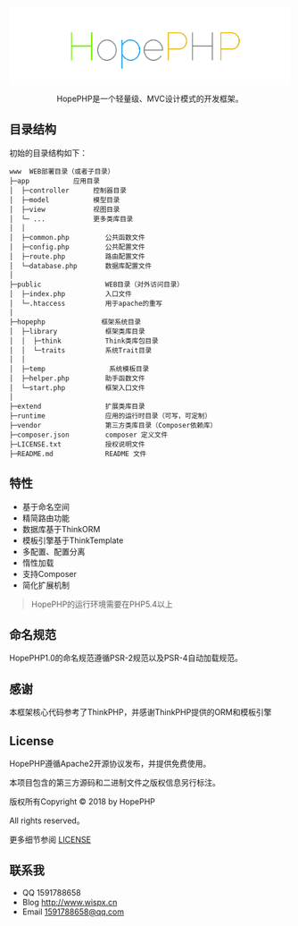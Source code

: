 <p align="center">
    <img src="hopephp/logo.png" alt="HopePHP" align="center" />
</p>
<p align="center">HopePHP是一个轻量级、MVC设计模式的开发框架。</p>

## 目录结构
初始的目录结构如下：

~~~
www  WEB部署目录（或者子目录）
├─app           应用目录
│  ├─controller      控制器目录
│  ├─model           模型目录
│  ├─view            视图目录
│  └─ ...            更多类库目录
│  │
│  ├─common.php         公共函数文件
│  ├─config.php         公共配置文件
│  ├─route.php          路由配置文件
│  └─database.php       数据库配置文件
│
├─public                WEB目录（对外访问目录）
│  ├─index.php          入口文件
│  └─.htaccess          用于apache的重写
│
├─hopephp              框架系统目录
│  ├─library            框架类库目录
│  │  ├─think           Think类库包目录
│  │  └─traits          系统Trait目录
│  │
│  ├─temp                系统模板目录
│  ├─helper.php         助手函数文件
│  └─start.php          框架入口文件
│
├─extend                扩展类库目录
├─runtime               应用的运行时目录（可写，可定制）
├─vendor                第三方类库目录（Composer依赖库）
├─composer.json         composer 定义文件
├─LICENSE.txt           授权说明文件
├─README.md             README 文件
~~~

## 特性
- 基于命名空间
- 精简路由功能
- 数据库基于ThinkORM
- 模板引擎基于ThinkTemplate
- 多配置、配置分离
- 惰性加载
- 支持Composer
- 简化扩展机制

> HopePHP的运行环境需要在PHP5.4以上

## 命名规范

HopePHP1.0的命名规范遵循PSR-2规范以及PSR-4自动加载规范。

## 感谢
本框架核心代码参考了ThinkPHP，并感谢ThinkPHP提供的ORM和模板引擎

## License

HopePHP遵循Apache2开源协议发布，并提供免费使用。

本项目包含的第三方源码和二进制文件之版权信息另行标注。

版权所有Copyright © 2018 by HopePHP

All rights reserved。

更多细节参阅 [LICENSE](LICENSE)

## 联系我
- QQ 1591788658
- Blog http://www.wispx.cn
- Email 1591788658@qq.com
